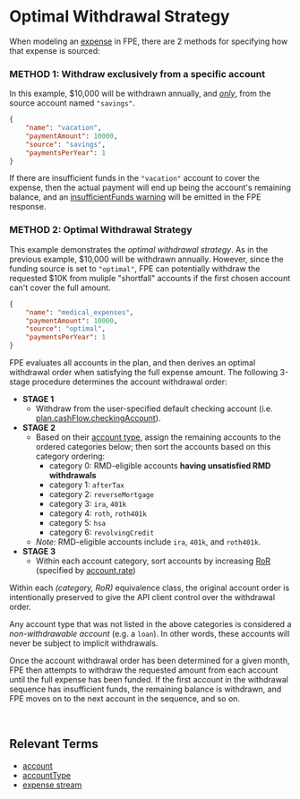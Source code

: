 # Optimal Withdrawal Strategy

When modeling an [expense](terms.md#expense-stream) in FPE, there are 2 methods for specifying how that expense is sourced:


### METHOD 1: Withdraw exclusively from a specific account

In this example, $10,000 will be withdrawn annually, and <u>_only_</u>, from the source account named `"savings"`.

```json
{
    "name": "vacation",
    "paymentAmount": 10000,
    "source": "savings",
    "paymentsPerYear": 1
}
```

If there are insufficient funds in the `"vacation"` account to cover the expense, then the actual payment will end up being the account's remaining balance, and an [insufficientFunds warning](README.md#what-is-a-warning) will be emitted in the FPE response.

### METHOD 2: Optimal Withdrawal Strategy

This example demonstrates the _optimal withdrawal strategy_. As in the previous example, $10,000 will be withdrawn annually.  However, since the funding source is set to `"optimal"`, FPE can potentially withdraw the requested $10K from muliple "shortfall" accounts if the first chosen account can't cover the full amount.

```json
{
    "name": "medical_expenses",
    "paymentAmount": 10000,
    "source": "optimal",
    "paymentsPerYear": 1
}
```

FPE evaluates all accounts in the plan, and then derives an optimal withdrawal order when satisfying the full expense amount.  The following 3-stage procedure determines the account withdrawal order:

- **STAGE 1**
    - Withdraw from the user-specified default checking account (i.e. [plan.cashFlow.checkingAccount](datatypes.md#cashflow)).
- **STAGE 2**
    - Based on their [account type](datatypes.md#accounttype), assign the remaining accounts to the ordered categories below; then sort the accounts based on this category ordering:
        - category 0: RMD-eligible accounts <b>having unsatisfied RMD withdrawals</b>
        - category 1: `afterTax`
        - category 2: `reverseMortgage`
        - category 3: `ira`, `401k`
        - category 4: `roth`, `roth401k`
        - category 5: `hsa`
        - category 6: `revolvingCredit`
    - _Note:_ RMD-eligible accounts include `ira`, `401k`, and `roth401k`.
- **STAGE 3**
    - Within each account category, sort accounts by increasing [RoR](https://www.investopedia.com/terms/r/rateofreturn.asp) (specified by [account.rate](datatypes.md#account))

Within each _(category, RoR)_ equivalence class, the original account order is intentionally preserved to give the API client control over the withdrawal order.

Any account type that was not listed in the above categories is considered a _non-withdrawable account_ (e.g. a `loan`). In other words, these accounts will never be subject to implicit withdrawals.

Once the account withdrawal order has been determined for a given month, FPE then attempts to withdraw the requested amount from each account until the full expense has been funded.  If the first account in the withdrawal sequence has insufficient funds, the remaining balance is withdrawn, and FPE moves on to the next account in the sequence, and so on.

<br/>

## Relevant Terms

- [account](datatypes.md#account)
- [accountType](datatypes.md#accounttype)
- [expense stream](terms.md#expense-stream)
